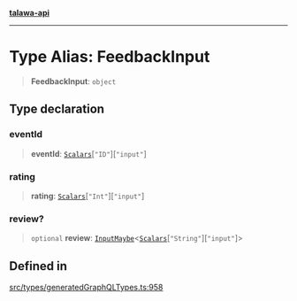 [**talawa-api**](../../../README.md)

***

# Type Alias: FeedbackInput

> **FeedbackInput**: `object`

## Type declaration

### eventId

> **eventId**: [`Scalars`](Scalars.md)\[`"ID"`\]\[`"input"`\]

### rating

> **rating**: [`Scalars`](Scalars.md)\[`"Int"`\]\[`"input"`\]

### review?

> `optional` **review**: [`InputMaybe`](InputMaybe.md)\<[`Scalars`](Scalars.md)\[`"String"`\]\[`"input"`\]\>

## Defined in

[src/types/generatedGraphQLTypes.ts:958](https://github.com/Suyash878/talawa-api/blob/b5a9d8b4a1ea678a3d6f5b710b3721f91a3052fc/src/types/generatedGraphQLTypes.ts#L958)
